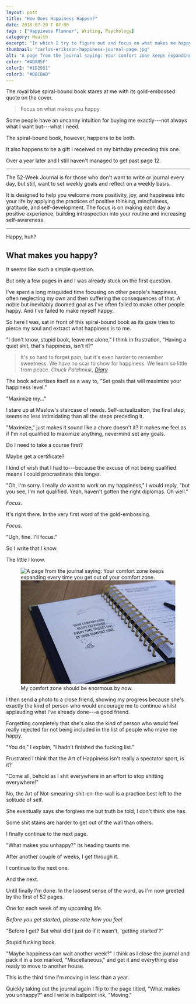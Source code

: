 ```yaml
---
layout: post
title: "How Does Happiness Happen?"
date: 2018-07-29 T 07:00
tags : ["Happiness Planner", Writing, Psychology]
category: Health
excerpt: "In which I try to figure out and focus on what makes me happy."
thumbnail: "carlos-eriksson-happiness-journal-page.jpg"
alt: "A page from the journal saying: Your comfort zone keeps expanding every time you get out of your comfort zone."
color: "#AD8B5F"
color2: "#1D2951"
color3: "#DBCBAD"
---
```

The royal blue spiral-bound book stares at me with its gold-embossed quote on the cover.

> Focus on what makes you happy.

Some people have an uncanny intuition for buying me exactly---not always what I want but---what I need.

The spiral-bound book, however, happens to be both.

It also happens to be a gift I received on my birthday preceding this one.

Over a year later and I still haven't managed to get past page 12.

***

The 52-Week Journal is for those who don't want to write or journal every day, but still, want to set weekly goals and reflect on a weekly basis.

It is designed to help you welcome more positivity, joy, and happiness into your life by applying the practices of positive thinking, mindfulness, gratitude, and self-development. The focus is on making each day a positive experience, building introspection into your routine and increasing self-awareness.

***

Happy, huh?

## What makes you happy?

It seems like such a simple question.

But only a few pages in and I was already stuck on the first question.

I've spent a long misguided time focusing on other people's happiness, often neglecting my own and then suffering the consequences of that. A noble but inevitably doomed goal as I've often failed to make other people happy. And I've failed to make myself happy.

So here I was, sat in front of this spiral-bound book as its gaze tries to pierce my soul and extract what happiness is to me.

"I don't know, stupid book, leave me alone," I think in frustration, "Having a quiet shit, that's happiness, isn't it?"

> It's so hard to forget pain, but it's even harder to remember sweetness. We have no scar to show for happiness. We learn so little from peace. <cite>Chuck Palahniuk, [Diary][diary]</cite>

The book advertises itself as a way to, "Set goals that will maximize your happiness level."

"Maximize my..."

I stare up at Maslow's staircase of needs. Self-actualization, the final step, seems no less intimidating than all the steps preceding it.

"Maximize," just makes it sound like a chore doesn't it? It makes me feel as if I'm not qualified to maximize anything, nevermind set any goals.

Do I need to take a course first?

Maybe get a certificate?

I kind of wish that I had to---because the excuse of not being qualified means I could procrastinate this longer.

"Oh, I'm sorry. I really *do* want to work on my happiness," I would reply, "but you see, I'm not qualified. Yeah, haven't gotten the right diplomas. Oh well."

*Focus.*

It's right there. In the very first word of the gold-embossing.

*Focus.*

"Ugh, fine. I'll focus."

So I write that I know.

The little I know.

<figure>
  <img class="js-lazy-load" data-original="/assets/posts/2018/july/how-does-happiness-happen/carlos-eriksson-happiness-journal-page.jpg" alt="A page from the journal saying: Your comfort zone keeps expanding every time you get out of your comfort zone.">
  <noscript>
    <img src="/assets/posts/2018/july/how-does-happiness-happen/carlos-eriksson-happiness-journal-page.jpg" alt="A page from the journal saying: Your comfort zone keeps expanding every time you get out of your comfort zone.">
  </noscript>
  <figcaption>My comfort zone should be enormous by now.</figcaption>
</figure>

I then send a photo to a close friend, showing my progress because she's exactly the kind of person who would encourage me to continue whilst applauding what I've already done---a good friend.

Forgetting completely that she's also the kind of person who would feel really rejected for not being included in the list of people who make me happy.

"You do," I explain, "I hadn't finished the fucking list."

Frustrated I think that the Art of Happiness isn't really a spectator sport, is it?

"Come all, behold as I shit everywhere in an effort to stop shitting everywhere!"

<p data-pullquote="Stupid fucking book."></p>

No, the Art of Not-smearing-shit-on-the-wall is a practice best left to the solitude of self.

She eventually says she forgives me but truth be told, I don't think she has.

Some shit stains are harder to get out of the wall than others.

I finally continue to the next page.

"What makes you unhappy?" its heading taunts me.

After another couple of weeks, I get through it.

I continue to the next one.

And the next.

Until finally I'm done. In the loosest sense of the word, as I'm now greeted by the first of 52 pages.

One for each week of my upcoming life.

*Before you get started, please rate how you feel.*

"Before I get? But what did I just do if it wasn't, 'getting started'?"

Stupid fucking book.

"Maybe happiness can wait another week?" I think as I close the journal and pack it in a box marked, "Miscellaneous," and get it and everything else ready to move to another house.

This is the third time I'm moving in less than a year.

Quickly taking out the journal again I flip to the page titled, "What makes you unhappy?" and I write in ballpoint ink, "Moving."

[diary]: https://www.goodreads.com/work/quotes/1602261